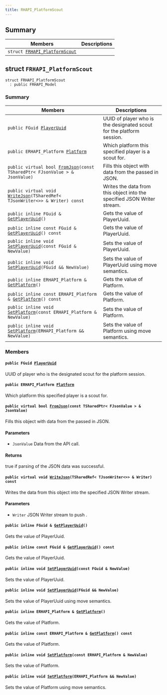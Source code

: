 ```yaml
---
title: RHAPI_PlatformScout
---
```


## Summary

 Members                        | Descriptions                                
--------------------------------|---------------------------------------------
`struct `[`FRHAPI_PlatformScout`](#structFRHAPI__PlatformScout) | 

## struct `FRHAPI_PlatformScout` <a id="structFRHAPI__PlatformScout"></a>

```
struct FRHAPI_PlatformScout
  : public FRHAPI_Model
```

### Summary

 Members                        | Descriptions                                
--------------------------------|---------------------------------------------
`public FGuid `[`PlayerUuid`](#structFRHAPI__PlatformScout_1aa2618c76b55a1aa089d368c7c48a4b55) | UUID of player who is the designated scout for the platform session.
`public ERHAPI_Platform `[`Platform`](#structFRHAPI__PlatformScout_1a65ee1e51a53ff7a6bd4d8cca9a36e75f) | Which platform this specified player is a scout for.
`public virtual bool `[`FromJson`](#structFRHAPI__PlatformScout_1af4200f66e8e54b8abef20aeb6bcefd6c)`(const TSharedPtr< FJsonValue > & JsonValue)` | Fills this object with data from the passed in JSON.
`public virtual void `[`WriteJson`](#structFRHAPI__PlatformScout_1aecc123ee4dcaa4bd24c0dd3d0e75fe10)`(TSharedRef< TJsonWriter<>> & Writer) const` | Writes the data from this object into the specified JSON Writer stream.
`public inline FGuid & `[`GetPlayerUuid`](#structFRHAPI__PlatformScout_1a2ed8738f6e05aa6ffdf1fcf975a68f52)`()` | Gets the value of PlayerUuid.
`public inline const FGuid & `[`GetPlayerUuid`](#structFRHAPI__PlatformScout_1a47c947ae3c2e206ed768d4c64c99026b)`() const` | Gets the value of PlayerUuid.
`public inline void `[`SetPlayerUuid`](#structFRHAPI__PlatformScout_1aad3d82b6ce9ce94353496ffbb692e25c)`(const FGuid & NewValue)` | Sets the value of PlayerUuid.
`public inline void `[`SetPlayerUuid`](#structFRHAPI__PlatformScout_1a44f3f00e654a25458f64d4c94f1bf996)`(FGuid && NewValue)` | Sets the value of PlayerUuid using move semantics.
`public inline ERHAPI_Platform & `[`GetPlatform`](#structFRHAPI__PlatformScout_1a149aabb280c4df5ce4cd6eb4d4c7ef38)`()` | Gets the value of Platform.
`public inline const ERHAPI_Platform & `[`GetPlatform`](#structFRHAPI__PlatformScout_1a3863ba6d5ed284c12dafcc6987bc94c9)`() const` | Gets the value of Platform.
`public inline void `[`SetPlatform`](#structFRHAPI__PlatformScout_1ac6602bc461a1ff6ce5ed5c8cc1455b17)`(const ERHAPI_Platform & NewValue)` | Sets the value of Platform.
`public inline void `[`SetPlatform`](#structFRHAPI__PlatformScout_1a264b839d8b4d450d11ac6e406194f065)`(ERHAPI_Platform && NewValue)` | Sets the value of Platform using move semantics.

### Members

#### `public FGuid `[`PlayerUuid`](#structFRHAPI__PlatformScout_1aa2618c76b55a1aa089d368c7c48a4b55) <a id="structFRHAPI__PlatformScout_1aa2618c76b55a1aa089d368c7c48a4b55"></a>

UUID of player who is the designated scout for the platform session.

#### `public ERHAPI_Platform `[`Platform`](#structFRHAPI__PlatformScout_1a65ee1e51a53ff7a6bd4d8cca9a36e75f) <a id="structFRHAPI__PlatformScout_1a65ee1e51a53ff7a6bd4d8cca9a36e75f"></a>

Which platform this specified player is a scout for.

#### `public virtual bool `[`FromJson`](#structFRHAPI__PlatformScout_1af4200f66e8e54b8abef20aeb6bcefd6c)`(const TSharedPtr< FJsonValue > & JsonValue)` <a id="structFRHAPI__PlatformScout_1af4200f66e8e54b8abef20aeb6bcefd6c"></a>

Fills this object with data from the passed in JSON.

#### Parameters
* `JsonValue` Data from the API call.

#### Returns
true if parsing of the JSON data was successful.

#### `public virtual void `[`WriteJson`](#structFRHAPI__PlatformScout_1aecc123ee4dcaa4bd24c0dd3d0e75fe10)`(TSharedRef< TJsonWriter<>> & Writer) const` <a id="structFRHAPI__PlatformScout_1aecc123ee4dcaa4bd24c0dd3d0e75fe10"></a>

Writes the data from this object into the specified JSON Writer stream.

#### Parameters
* `Writer` JSON Writer stream to push .

#### `public inline FGuid & `[`GetPlayerUuid`](#structFRHAPI__PlatformScout_1a2ed8738f6e05aa6ffdf1fcf975a68f52)`()` <a id="structFRHAPI__PlatformScout_1a2ed8738f6e05aa6ffdf1fcf975a68f52"></a>

Gets the value of PlayerUuid.

#### `public inline const FGuid & `[`GetPlayerUuid`](#structFRHAPI__PlatformScout_1a47c947ae3c2e206ed768d4c64c99026b)`() const` <a id="structFRHAPI__PlatformScout_1a47c947ae3c2e206ed768d4c64c99026b"></a>

Gets the value of PlayerUuid.

#### `public inline void `[`SetPlayerUuid`](#structFRHAPI__PlatformScout_1aad3d82b6ce9ce94353496ffbb692e25c)`(const FGuid & NewValue)` <a id="structFRHAPI__PlatformScout_1aad3d82b6ce9ce94353496ffbb692e25c"></a>

Sets the value of PlayerUuid.

#### `public inline void `[`SetPlayerUuid`](#structFRHAPI__PlatformScout_1a44f3f00e654a25458f64d4c94f1bf996)`(FGuid && NewValue)` <a id="structFRHAPI__PlatformScout_1a44f3f00e654a25458f64d4c94f1bf996"></a>

Sets the value of PlayerUuid using move semantics.

#### `public inline ERHAPI_Platform & `[`GetPlatform`](#structFRHAPI__PlatformScout_1a149aabb280c4df5ce4cd6eb4d4c7ef38)`()` <a id="structFRHAPI__PlatformScout_1a149aabb280c4df5ce4cd6eb4d4c7ef38"></a>

Gets the value of Platform.

#### `public inline const ERHAPI_Platform & `[`GetPlatform`](#structFRHAPI__PlatformScout_1a3863ba6d5ed284c12dafcc6987bc94c9)`() const` <a id="structFRHAPI__PlatformScout_1a3863ba6d5ed284c12dafcc6987bc94c9"></a>

Gets the value of Platform.

#### `public inline void `[`SetPlatform`](#structFRHAPI__PlatformScout_1ac6602bc461a1ff6ce5ed5c8cc1455b17)`(const ERHAPI_Platform & NewValue)` <a id="structFRHAPI__PlatformScout_1ac6602bc461a1ff6ce5ed5c8cc1455b17"></a>

Sets the value of Platform.

#### `public inline void `[`SetPlatform`](#structFRHAPI__PlatformScout_1a264b839d8b4d450d11ac6e406194f065)`(ERHAPI_Platform && NewValue)` <a id="structFRHAPI__PlatformScout_1a264b839d8b4d450d11ac6e406194f065"></a>

Sets the value of Platform using move semantics.

